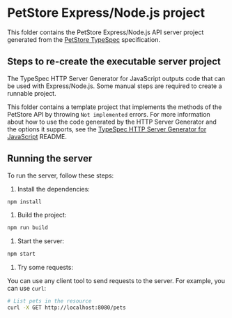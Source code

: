 # PetStore Express/Node.js project

This folder contains the PetStore Express/Node.js API server project generated from the [PetStore TypeSpec](../../spec/main.tsp) specification.

## Steps to re-create the executable server project

The TypeSpec HTTP Server Generator for JavaScript outputs code that can be used with Express/Node.js. Some manual steps are required to create a runnable project.

This folder contains a template project that implements the methods of the PetStore API by throwing `Not implemented` errors. For more information about how to
use the code generated by the HTTP Server Generator and the options it supports, see the [TypeSpec HTTP Server Generator for JavaScript](https://github.com/microsoft/typespec/tree/main/packages/http-server-javascript) README.

## Running the server

To run the server, follow these steps:

1. Install the dependencies:

```sh
npm install
```

1. Build the project:

```sh
npm run build
```

1. Start the server:

```sh
npm start
```

1. Try some requests:

You can use any client tool to send requests to the server. For example, you can use `curl`:

```sh
# List pets in the resource
curl -X GET http://localhost:8080/pets
```
